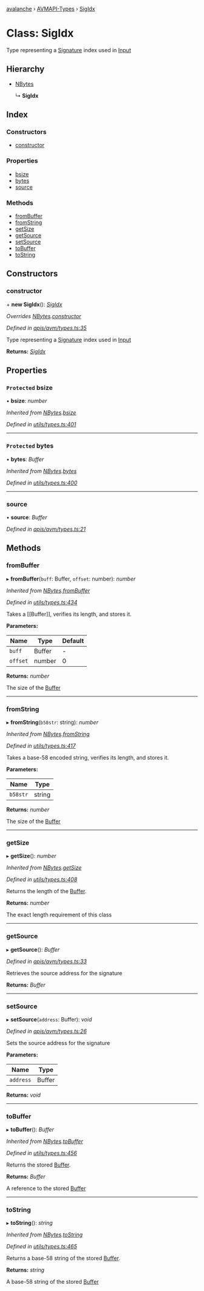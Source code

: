 [avalanche](../README.md) › [AVMAPI-Types](../modules/avmapi_types.md) › [SigIdx](avmapi_types.sigidx.md)

# Class: SigIdx

Type representing a [Signature](avmapi_types.signature.md) index used in [Input](avmapi_inputs.input.md)

## Hierarchy

* [NBytes](utils_types.nbytes.md)

  ↳ **SigIdx**

## Index

### Constructors

* [constructor](avmapi_types.sigidx.md#constructor)

### Properties

* [bsize](avmapi_types.sigidx.md#protected-bsize)
* [bytes](avmapi_types.sigidx.md#protected-bytes)
* [source](avmapi_types.sigidx.md#source)

### Methods

* [fromBuffer](avmapi_types.sigidx.md#frombuffer)
* [fromString](avmapi_types.sigidx.md#fromstring)
* [getSize](avmapi_types.sigidx.md#getsize)
* [getSource](avmapi_types.sigidx.md#getsource)
* [setSource](avmapi_types.sigidx.md#setsource)
* [toBuffer](avmapi_types.sigidx.md#tobuffer)
* [toString](avmapi_types.sigidx.md#tostring)

## Constructors

###  constructor

\+ **new SigIdx**(): *[SigIdx](avmapi_types.sigidx.md)*

*Overrides [NBytes](utils_types.nbytes.md).[constructor](utils_types.nbytes.md#constructor)*

*Defined in [apis/avm/types.ts:35](https://github.com/ava-labs/avalanche.js/blob/3888064/src/apis/avm/types.ts#L35)*

Type representing a [Signature](avmapi_types.signature.md) index used in [Input](avmapi_inputs.input.md)

**Returns:** *[SigIdx](avmapi_types.sigidx.md)*

## Properties

### `Protected` bsize

• **bsize**: *number*

*Inherited from [NBytes](utils_types.nbytes.md).[bsize](utils_types.nbytes.md#protected-bsize)*

*Defined in [utils/types.ts:401](https://github.com/ava-labs/avalanche.js/blob/3888064/src/utils/types.ts#L401)*

___

### `Protected` bytes

• **bytes**: *Buffer*

*Inherited from [NBytes](utils_types.nbytes.md).[bytes](utils_types.nbytes.md#protected-bytes)*

*Defined in [utils/types.ts:400](https://github.com/ava-labs/avalanche.js/blob/3888064/src/utils/types.ts#L400)*

___

###  source

• **source**: *Buffer*

*Defined in [apis/avm/types.ts:21](https://github.com/ava-labs/avalanche.js/blob/3888064/src/apis/avm/types.ts#L21)*

## Methods

###  fromBuffer

▸ **fromBuffer**(`buff`: Buffer, `offset`: number): *number*

*Inherited from [NBytes](utils_types.nbytes.md).[fromBuffer](utils_types.nbytes.md#frombuffer)*

*Defined in [utils/types.ts:434](https://github.com/ava-labs/avalanche.js/blob/3888064/src/utils/types.ts#L434)*

Takes a [[Buffer]], verifies its length, and stores it.

**Parameters:**

Name | Type | Default |
------ | ------ | ------ |
`buff` | Buffer | - |
`offset` | number | 0 |

**Returns:** *number*

The size of the [Buffer](https://github.com/feross/buffer)

___

###  fromString

▸ **fromString**(`b58str`: string): *number*

*Inherited from [NBytes](utils_types.nbytes.md).[fromString](utils_types.nbytes.md#fromstring)*

*Defined in [utils/types.ts:417](https://github.com/ava-labs/avalanche.js/blob/3888064/src/utils/types.ts#L417)*

Takes a base-58 encoded string, verifies its length, and stores it.

**Parameters:**

Name | Type |
------ | ------ |
`b58str` | string |

**Returns:** *number*

The size of the [Buffer](https://github.com/feross/buffer)

___

###  getSize

▸ **getSize**(): *number*

*Inherited from [NBytes](utils_types.nbytes.md).[getSize](utils_types.nbytes.md#getsize)*

*Defined in [utils/types.ts:408](https://github.com/ava-labs/avalanche.js/blob/3888064/src/utils/types.ts#L408)*

Returns the length of the [Buffer](https://github.com/feross/buffer).

**Returns:** *number*

The exact length requirement of this class

___

###  getSource

▸ **getSource**(): *Buffer*

*Defined in [apis/avm/types.ts:33](https://github.com/ava-labs/avalanche.js/blob/3888064/src/apis/avm/types.ts#L33)*

Retrieves the source address for the signature

**Returns:** *Buffer*

___

###  setSource

▸ **setSource**(`address`: Buffer): *void*

*Defined in [apis/avm/types.ts:26](https://github.com/ava-labs/avalanche.js/blob/3888064/src/apis/avm/types.ts#L26)*

Sets the source address for the signature

**Parameters:**

Name | Type |
------ | ------ |
`address` | Buffer |

**Returns:** *void*

___

###  toBuffer

▸ **toBuffer**(): *Buffer*

*Inherited from [NBytes](utils_types.nbytes.md).[toBuffer](utils_types.nbytes.md#tobuffer)*

*Defined in [utils/types.ts:456](https://github.com/ava-labs/avalanche.js/blob/3888064/src/utils/types.ts#L456)*

Returns the stored [Buffer](https://github.com/feross/buffer).

**Returns:** *Buffer*

A reference to the stored [Buffer](https://github.com/feross/buffer)

___

###  toString

▸ **toString**(): *string*

*Inherited from [NBytes](utils_types.nbytes.md).[toString](utils_types.nbytes.md#tostring)*

*Defined in [utils/types.ts:465](https://github.com/ava-labs/avalanche.js/blob/3888064/src/utils/types.ts#L465)*

Returns a base-58 string of the stored [Buffer](https://github.com/feross/buffer).

**Returns:** *string*

A base-58 string of the stored [Buffer](https://github.com/feross/buffer)
